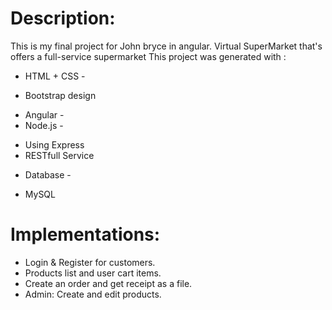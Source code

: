
# Description:
This is my final project for John bryce in angular.
Virtual SuperMarket that's offers a full-service supermarket
This project was generated with :
-  HTML + CSS -
* Bootstrap design 
-  Angular -
- Node.js - 
* Using Express
* RESTfull Service 
- Database -
* MySQL


# Implementations:
* Login & Register for customers.
* Products list and user cart items.
* Create an order and get receipt as a file.
* Admin: Create and edit products.



